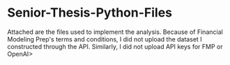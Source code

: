 # Senior-Thesis-Python-Files

Attached are the files used to implement the analysis. Because of Financial Modeling Prep's terms and conditions, I did not upload the dataset I constructed through the API. Similarly, I did not upload API keys for FMP or OpenAI>  
